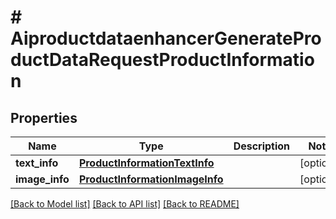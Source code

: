 # # AiproductdataenhancerGenerateProductDataRequestProductInformation


## Properties 


Name | Type | Description | Notes
------------ | ------------- | ------------- | -------------
**text_info**| [**ProductInformationTextInfo**](ProductInformationTextInfo.md) |   | [optional]
**image_info**| [**ProductInformationImageInfo**](ProductInformationImageInfo.md) |   | [optional]


[[Back to Model list]](../../README.md#models) [[Back to API list]](../../README.md#endpoints) [[Back to README]](../../README.md)

